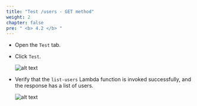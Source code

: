 ```yaml
---
title: "Test /users - GET method"
weight: 2
chapter: false
pre: " <b> 4.2 </b> "
---
```


- Open the `Test` tab.
- Click `Test`.

  ![alt text](/images/workshop-2/API-Gateway--users-GET-method--test-tab.jpg)

- Verify that the `list-users` Lambda function is invoked successfully, and the response has a list of users.

  ![alt text](/images/workshop-2/API-Gateway--users-GET-method--test-results.jpg)
